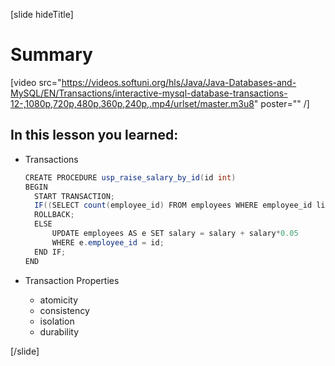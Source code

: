 [slide hideTitle]

# Summary

[video src="https://videos.softuni.org/hls/Java/Java-Databases-and-MySQL/EN/Transactions/interactive-mysql-database-transactions-12-,1080p,720p,480p,360p,240p,.mp4/urlset/master.m3u8" poster="" /]

## In this lesson you learned:

- Transactions
  ``` java
  CREATE PROCEDURE usp_raise_salary_by_id(id int)
  BEGIN
  	START TRANSACTION;
  	IF((SELECT count(employee_id) FROM employees WHERE employee_id like id)<>1) THEN
  	ROLLBACK;
  	ELSE
  		UPDATE employees AS e SET salary = salary + salary*0.05 
  		WHERE e.employee_id = id;
  	END IF; 
  END
  ```


- Transaction Properties
    * atomicity
    * consistency
    * isolation
    * durability


[/slide]
